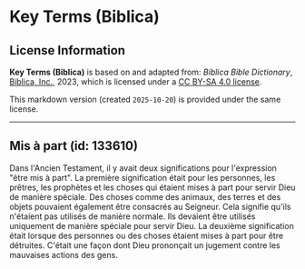 # Key Terms (Biblica)

## License Information

**Key Terms (Biblica)** is based on and adapted from: _Biblica Bible Dictionary_, [Biblica, Inc.](https://www.biblica.com/), 2023, which is licensed under a [CC BY-SA 4.0 license](https://creativecommons.org/licenses/by-sa/4.0/legalcode.en).

This markdown version (created `2025-10-20`) is provided under the same license.



--------------------------------

## Mis à part (id: 133610)

Dans l'Ancien Testament, il y avait deux significations pour l'expression "être mis à part". La première signification était pour les personnes, les prêtres, les prophètes et les choses qui étaient mises à part pour servir Dieu de manière spéciale. Des choses comme des animaux, des terres et des objets pouvaient également être consacrés au Seigneur. Cela signifie qu'ils n'étaient pas utilisés de manière normale. Ils devaient être utilisés uniquement de manière spéciale pour servir Dieu. La deuxième signification était lorsque des personnes ou des choses étaient mises à part pour être détruites. C'était une façon dont Dieu prononçait un jugement contre les mauvaises actions des gens.



